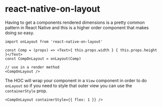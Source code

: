 # react-native-on-layout

Having to get a components rendered dimensions is a pretty common pattern in React Native and this is a higher order component that makes doing so easy.

    import onLayout from 'react-native-on-layout'

    const Comp = (props) => <Text>{ this.props.width } { this.props.height }</Text>
    const CompOnLayout = onLayout(Comp)

    // use in a render method
    <CompOnLayout />

The HOC will wrap your component in a `View` component in order to do `onLayout` so if you need to style that outer view you can use the `containerStyle` prop.

    <CompOnLayout containerStyle={{ flex: 1 }} />